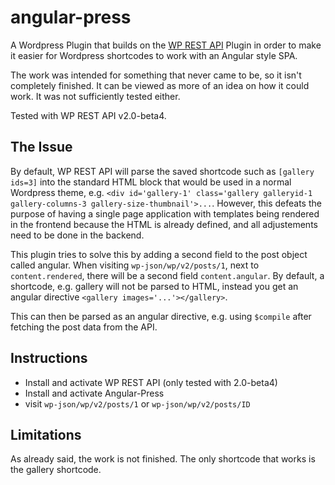 # angular-press

A Wordpress Plugin that builds on the [WP REST API](http://v2.wp-api.org/) Plugin
in order to make it easier for Wordpress shortcodes to work with an Angular style SPA.

The work was intended for something that never came to be, so it isn't completely finished.
It can be viewed as more of an idea on how it could work. It was not sufficiently tested either.

Tested with WP REST API v2.0-beta4.

## The Issue
By default, WP REST API will parse the saved shortcode such as `[gallery ids=3]` into the standard
HTML block that would be used in a normal Wordpress theme, e.g. `<div id='gallery-1' class='gallery
galleryid-1 gallery-columns-3 gallery-size-thumbnail'>...`. However, this defeats the purpose of 
having a single page application with templates being rendered in the frontend because the HTML is
already defined, and all adjustements need to be done in the backend.

This plugin tries to solve this by adding a second field to the post object called angular. When
visiting `wp-json/wp/v2/posts/1`, next to `content.rendered`, there will be a second field `content.angular`.
By default, a shortcode, e.g. gallery will not be parsed to HTML, instead you get an angular directive
`<gallery images='...'></gallery>`.

This can then be parsed as an angular directive, e.g. using `$compile` after fetching the post data from the API.

## Instructions
* Install and activate WP REST API (only tested with 2.0-beta4)
* Install and activate Angular-Press
* visit `wp-json/wp/v2/posts/1` or `wp-json/wp/v2/posts/ID`

## Limitations
As already said, the work is not finished. The only shortcode that works is the gallery shortcode.
